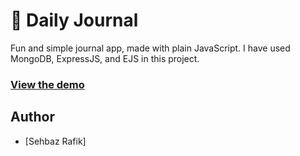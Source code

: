 # 📒 Daily Journal

Fun and simple journal app, made with plain JavaScript.
I have used MongoDB, ExpressJS, and EJS in this project.

###  [View the demo](https://intense-dawn-77855.herokuapp.com/)


## Author

- [Sehbaz Rafik]

